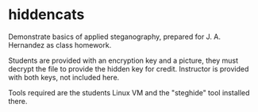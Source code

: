 # hiddencats

Demonstrate basics of applied steganography, prepared for J. A. Hernandez as class homework.

Students are provided with an encryption key and a picture, they must decrypt the file to provide the hidden key for credit. Instructor is provided with both keys, not included here.

Tools required are the students Linux VM and the "steghide" tool installed there.
